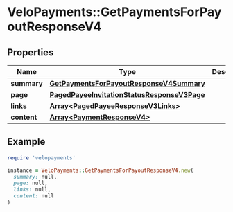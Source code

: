 # VeloPayments::GetPaymentsForPayoutResponseV4

## Properties

| Name | Type | Description | Notes |
| ---- | ---- | ----------- | ----- |
| **summary** | [**GetPaymentsForPayoutResponseV4Summary**](GetPaymentsForPayoutResponseV4Summary.md) |  | [optional] |
| **page** | [**PagedPayeeInvitationStatusResponseV3Page**](PagedPayeeInvitationStatusResponseV3Page.md) |  | [optional] |
| **links** | [**Array&lt;PagedPayeeResponseV3Links&gt;**](PagedPayeeResponseV3Links.md) |  | [optional] |
| **content** | [**Array&lt;PaymentResponseV4&gt;**](PaymentResponseV4.md) |  | [optional] |

## Example

```ruby
require 'velopayments'

instance = VeloPayments::GetPaymentsForPayoutResponseV4.new(
  summary: null,
  page: null,
  links: null,
  content: null
)
```

